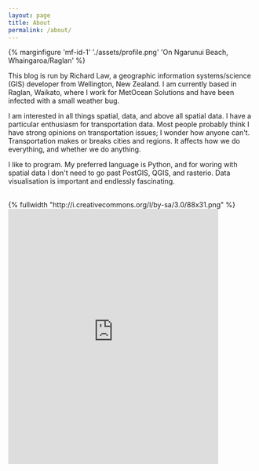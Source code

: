 ```yaml
---
layout: page
title: About
permalink: /about/
---
```


{% marginfigure 'mf-id-1' './assets/profile.png' 'On Ngarunui Beach, Whaingaroa/Raglan' %}

This blog is run by Richard Law, a geographic information systems/science (GIS) developer from Wellington, New Zealand. I am currently based in Raglan, Waikato, where I work for MetOcean Solutions and have been infected with a small weather bug.

I am interested in all things spatial, data, and above all spatial data.  I have a particular enthusiasm for transportation data. Most people probably think I have strong opinions on transportation issues; I wonder how anyone can't. Transportation makes or breaks cities and regions. It affects how we do everything, and whether we do anything.

I like to program. My preferred language is Python, and for woring with spatial data I don't need to go past PostGIS, QGIS, and rasterio. Data visualisation is important and endlessly fascinating.

<br>
{% fullwidth "http://i.creativecommons.org/l/by-sa/3.0/88x31.png" %}

<iframe width='85%' height='520' frameborder='0' scrolling="no" marginheight="0" marginwidth="0" src="http://www.topomap.co.nz/NZTopoMapEmbedded?v=2&ll=-37.801002,174.868784&z=14"></iframe><br />
